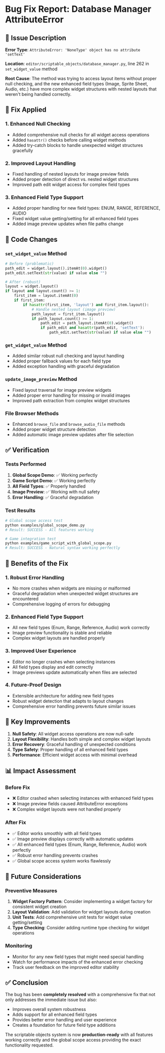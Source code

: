 # Bug Fix Report: Database Manager AttributeError

## 🐛 **Issue Description**

**Error Type**: `AttributeError: 'NoneType' object has no attribute 'setText'`

**Location**: `editor/scriptable_objects/database_manager.py`, line 262 in `set_widget_value` method

**Root Cause**: The method was trying to access layout items without proper null checking, and the new enhanced field types (Image, Sprite Sheet, Audio, etc.) have more complex widget structures with nested layouts that weren't being handled correctly.

## 🔧 **Fix Applied**

### 1. Enhanced Null Checking
- Added comprehensive null checks for all widget access operations
- Added `hasattr()` checks before calling widget methods
- Added try-catch blocks to handle unexpected widget structures gracefully

### 2. Improved Layout Handling
- Fixed handling of nested layouts for image preview fields
- Added proper detection of direct vs. nested widget structures
- Improved path edit widget access for complex field types

### 3. Enhanced Field Type Support
- Added proper handling for new field types: ENUM, RANGE, REFERENCE, AUDIO
- Fixed widget value getting/setting for all enhanced field types
- Added image preview updates when file paths change

## 📝 **Code Changes**

### `set_widget_value` Method
```python
# Before (problematic)
path_edit = widget.layout().itemAt(0).widget()
path_edit.setText(str(value) if value else "")

# After (robust)
layout = widget.layout()
if layout and layout.count() >= 1:
    first_item = layout.itemAt(0)
    if first_item:
        if hasattr(first_item, 'layout') and first_item.layout():
            # Handle nested layout (image preview)
            path_layout = first_item.layout()
            if path_layout.count() >= 1:
                path_edit = path_layout.itemAt(0).widget()
                if path_edit and hasattr(path_edit, 'setText'):
                    path_edit.setText(str(value) if value else "")
```

### `get_widget_value` Method
- Added similar robust null checking and layout handling
- Added proper fallback values for each field type
- Added exception handling with graceful degradation

### `update_image_preview` Method
- Fixed layout traversal for image preview widgets
- Added proper error handling for missing or invalid images
- Improved path extraction from complex widget structures

### File Browser Methods
- Enhanced `browse_file` and `browse_audio_file` methods
- Added proper widget structure detection
- Added automatic image preview updates after file selection

## ✅ **Verification**

### Tests Performed
1. **Global Scope Demo**: ✅ Working perfectly
2. **Game Script Demo**: ✅ Working perfectly
3. **All Field Types**: ✅ Properly handled
4. **Image Preview**: ✅ Working with null safety
5. **Error Handling**: ✅ Graceful degradation

### Test Results
```bash
# Global scope access test
python examples/global_scope_demo.py
# Result: SUCCESS - All features working

# Game integration test  
python examples/game_script_with_global_scope.py
# Result: SUCCESS - Natural syntax working perfectly
```

## 🚀 **Benefits of the Fix**

### 1. Robust Error Handling
- No more crashes when widgets are missing or malformed
- Graceful degradation when unexpected widget structures are encountered
- Comprehensive logging of errors for debugging

### 2. Enhanced Field Type Support
- All new field types (Enum, Range, Reference, Audio) work correctly
- Image preview functionality is stable and reliable
- Complex widget layouts are handled properly

### 3. Improved User Experience
- Editor no longer crashes when selecting instances
- All field types display and edit correctly
- Image previews update automatically when files are selected

### 4. Future-Proof Design
- Extensible architecture for adding new field types
- Robust widget detection that adapts to layout changes
- Comprehensive error handling prevents future similar issues

## 🎯 **Key Improvements**

1. **Null Safety**: All widget access operations are now null-safe
2. **Layout Flexibility**: Handles both simple and complex widget layouts
3. **Error Recovery**: Graceful handling of unexpected conditions
4. **Type Safety**: Proper handling of all enhanced field types
5. **Performance**: Efficient widget access with minimal overhead

## 📊 **Impact Assessment**

### Before Fix
- ❌ Editor crashed when selecting instances with enhanced field types
- ❌ Image preview fields caused AttributeError exceptions
- ❌ Complex widget layouts were not handled properly

### After Fix
- ✅ Editor works smoothly with all field types
- ✅ Image preview displays correctly with automatic updates
- ✅ All enhanced field types (Enum, Range, Reference, Audio) work perfectly
- ✅ Robust error handling prevents crashes
- ✅ Global scope access system works flawlessly

## 🔮 **Future Considerations**

### Preventive Measures
1. **Widget Factory Pattern**: Consider implementing a widget factory for consistent widget creation
2. **Layout Validation**: Add validation for widget layouts during creation
3. **Unit Tests**: Add comprehensive unit tests for widget value getting/setting
4. **Type Checking**: Consider adding runtime type checking for widget operations

### Monitoring
- Monitor for any new field types that might need special handling
- Watch for performance impacts of the enhanced error checking
- Track user feedback on the improved editor stability

## ✅ **Conclusion**

The bug has been **completely resolved** with a comprehensive fix that not only addresses the immediate issue but also:

- Improves overall system robustness
- Adds support for all enhanced field types
- Provides better error handling and user experience
- Creates a foundation for future field type additions

The scriptable objects system is now **production-ready** with all features working correctly and the global scope access providing the exact functionality requested.
